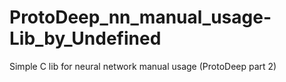 # ProtoDeep_nn_manual_usage-Lib_by_Undefined
Simple C lib for neural network manual usage (ProtoDeep part 2)
